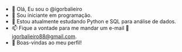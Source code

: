 - 👋 Olá, Eu sou o @igorbalieiro
- 👀 Sou iniciante em programação.
- 🌱 Estou atualmente estudando Python e SQL para análise de dados.
- 📫 Fique a vontade para me mandar um e-mail :e-mail: igorbalieiro88@gmail.com.
- :rainbow: Boas-vindas ao meu perfil!

<!---
igorbalieiro/igorbalieiro is a ✨ special ✨ repository because its `README.md` (this file) appears on your GitHub profile.
You can click the Preview link to take a look at your changes.
--->
